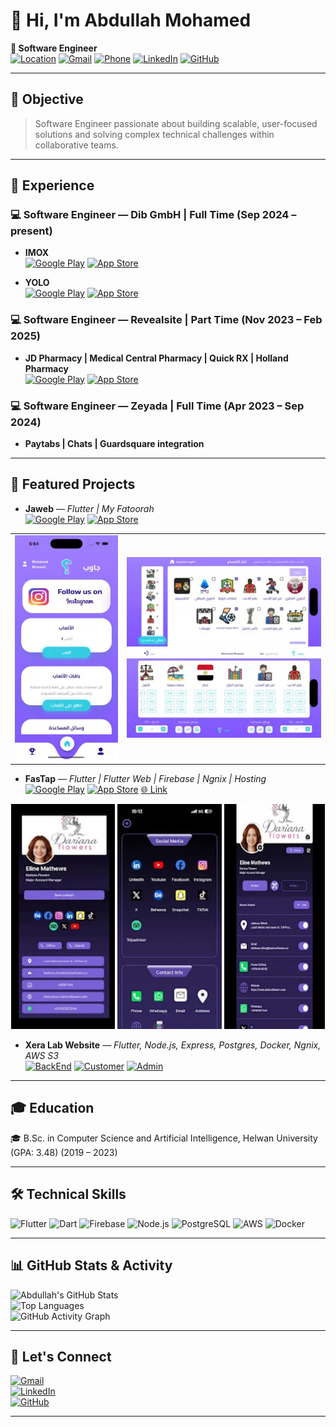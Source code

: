 <!-- ![Profile Banner](https://via.placeholder.com/1200x300.png?text=Abdullah+Mohamed+%7C+Software+Engineer) -->

# 👋 Hi, I'm Abdullah Mohamed

**🚀 Software Engineer**  
[![Location](https://img.shields.io/badge/Location-Cairo,%20Egypt-red?style=for-the-badge&logo=google-maps&logoColor=white)](https://www.google.com/maps/place/Cairo,+Egypt)
[![Gmail](https://img.shields.io/badge/Gmail-D14836?style=for-the-badge&logo=gmail&logoColor=white)](mailto:abdullah.mohamed102001@gmail.com)  [![Phone](https://img.shields.io/badge/Phone-%2B201111852544-25D366?style=for-the-badge&logo=phone&logoColor=white)](tel:+201111852544) 
[![LinkedIn](https://img.shields.io/badge/LinkedIn-Abdullah%20Mohamed-blue?style=for-the-badge&logo=linkedin)](https://linkedin.com/in/abdullah-mohamed-3010) 
[![GitHub](https://img.shields.io/badge/GitHub-Abdullah3010-black?style=for-the-badge&logo=github)](https://github.com/Abdullah3010)

---

## 🎯 Objective
> Software Engineer passionate about building scalable, user-focused solutions and solving complex technical challenges within collaborative teams.

---

## 💼 Experience

### 💻 Software Engineer — Dib GmbH | Full Time (Sep 2024 – present)

- **IMOX**  
  [![Google Play](https://img.shields.io/badge/Google_Play-414141?style=for-the-badge&logo=googleplay&logoColor=white)](https://play.google.com/store/apps/details?id=com.imox.gmbh) [![App Store](https://img.shields.io/badge/App_Store-0D96F6?style=for-the-badge&logo=appstore&logoColor=white)](https://apps.apple.com/eg/app/imox/id6450317996)

- **YOLO**  
  [![Google Play](https://img.shields.io/badge/Google_Play-414141?style=for-the-badge&logo=googleplay&logoColor=white)](https://play.google.com/store/apps/details?id=com.lila.lila&pli=1) [![App Store](https://img.shields.io/badge/App_Store-0D96F6?style=for-the-badge&logo=appstore&logoColor=white)](https://apps.apple.com/us/app/yolo-clinic-app/id6443390787)

### 💻 Software Engineer — Revealsite | Part Time (Nov 2023 – Feb 2025)

- **JD Pharmacy | Medical Central Pharmacy | Quick RX | Holland Pharmacy**  
  [![Google Play](https://img.shields.io/badge/Google_Play-414141?style=for-the-badge&logo=googleplay&logoColor=white)](https://play.google.com/store/apps/developer?id=Revealsite) [![App Store](https://img.shields.io/badge/App_Store-0D96F6?style=for-the-badge&logo=appstore&logoColor=white)](https://apps.apple.com/us/developer/revealsite-llc/id1720473895)

### 💻 Software Engineer — Zeyada | Full Time (Apr 2023 – Sep 2024)

- **Paytabs | Chats | Guardsquare integration**  
  

---

## 📌 Featured Projects

- **Jaweb** — *Flutter | My Fatoorah*  
  [![Google Play](https://img.shields.io/badge/Google_Play-414141?style=for-the-badge&logo=googleplay&logoColor=white)](https://play.google.com/store/apps/details?id=com.jawebapp.game&pli=1) [![App Store](https://img.shields.io/badge/App_Store-0D96F6?style=for-the-badge&logo=appstore&logoColor=white)](https://apps.apple.com/eg/app/jaweb/id6742411453)  

<table>
  <tr>
    <td>
      <img src="images/jaweb1.webp" alt="Jaweb Screenshot 1" width="100%" height="360" />
    </td>
    <td>
      <img src="images/jaweb2.webp" alt="Jaweb Screenshot 2" width="100%" /><br/>
      <img src="images/jaweb3.webp" alt="Jaweb Screenshot 3" width="100%" />
    </td>
  </tr>
</table>

- **FasTap** — *Flutter | Flutter Web | Firebase | Ngnix | Hosting*  
  [![Google Play](https://img.shields.io/badge/Google_Play-414141?style=for-the-badge&logo=googleplay&logoColor=white)](https://play.google.com/store/apps/details?id=net.fastap.app&hl=en) [![App Store](https://img.shields.io/badge/App_Store-0D96F6?style=for-the-badge&logo=appstore&logoColor=white)](https://apps.apple.com/be/app/fastap-app/id6503629130) [🌐 Link](https://fastap.net/share/ohMbNOR3mqYJKKF2Z0DwN6uJmXB3)  

<p align="center">
    <img src="images/fastab1.webp" width="33%" height="360" />
    <img src="images/fastab2.webp"  width="33%" height="360" />
    <img src="images/fastab3.webp"  width="32%" height="360" />
  </p>

- **Xera Lab Website** — *Flutter, Node.js, Express, Postgres, Docker, Ngnix, AWS S3*  
  [![BackEnd](https://img.shields.io/badge/BackEnd-000?style=for-the-badge&logo=github&logoColor=white)](https://github.com/Xera-Lab/Xera-back-end)  [![Customer](https://img.shields.io/badge/Customer-000?style=for-the-badge&logo=github&logoColor=white)](https://github.com/Xera-Lab/xera_lab_customer)    [![Admin](https://img.shields.io/badge/admin-000?style=for-the-badge&logo=github&logoColor=white)](https://github.com/Xera-Lab/Xera-Lab-Portal)  

  <!-- ![Xera Lab Website Screenshot](https://via.placeholder.com/600x300.png?text=Xera Lab Website+Preview) -->


---

## 🎓 Education
🎓 B.Sc. in Computer Science and Artificial Intelligence, Helwan University (GPA: 3.48) (2019 – 2023)

---

## 🛠 Technical Skills
![Flutter](https://img.shields.io/badge/Flutter-02569B?style=for-the-badge&logo=flutter&logoColor=white) ![Dart](https://img.shields.io/badge/Dart-0175C2?style=for-the-badge&logo=dart&logoColor=white) ![Firebase](https://img.shields.io/badge/Firebase-FFCA28?style=for-the-badge&logo=firebase&logoColor=black) ![Node.js](https://img.shields.io/badge/Node.js-339933?style=for-the-badge&logo=nodedotjs&logoColor=white) ![PostgreSQL](https://img.shields.io/badge/PostgreSQL-336791?style=for-the-badge&logo=postgresql&logoColor=white) ![AWS](https://img.shields.io/badge/AWS-232F3E?style=for-the-badge&logo=amazon-aws&logoColor=white) ![Docker](https://img.shields.io/badge/Docker-2496ED?style=for-the-badge&logo=docker&logoColor=white)

---

## 📊 GitHub Stats & Activity

![Abdullah's GitHub Stats](https://github-readme-stats.vercel.app/api?username=Abdullah3010&show_icons=true&theme=radical)  
![Top Languages](https://github-readme-stats.vercel.app/api/top-langs/?username=Abdullah3010&layout=compact&theme=radical)  
![GitHub Activity Graph](https://github-readme-activity-graph.vercel.app/graph?username=Abdullah3010&theme=react-dark)

---

## 🤝 Let's Connect

[![Gmail](https://img.shields.io/badge/Gmail-D14836?style=for-the-badge&logo=gmail&logoColor=white)](mailto:abdullah.mohamed102001@gmail.com)  
[![LinkedIn](https://img.shields.io/badge/LinkedIn-Abdullah%20Mohamed-blue?style=for-the-badge&logo=linkedin)](https://linkedin.com/in/abdullah-mohamed-3010)  
[![GitHub](https://img.shields.io/badge/GitHub-Abdullah3010-black?style=for-the-badge&logo=github)](https://github.com/Abdullah3010)  

---
